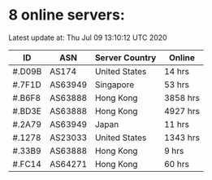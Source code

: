 # 8 online servers:

Latest update at: Thu Jul 09 13:10:12 UTC 2020

| ID | ASN | Server Country | Online |
| -- | --- | -------------- | ------ |
| #.D09B | AS174 | United States | 14 hrs |
| #.7F1D | AS63949 | Singapore | 53 hrs |
| #.B6F8 | AS63888 | Hong Kong | 3858 hrs |
| #.BD3E | AS63888 | Hong Kong | 4927 hrs |
| #.2A79 | AS63949 | Japan | 11 hrs |
| #.1278 | AS23033 | United States | 1343 hrs |
| #.33B9 | AS63888 | Hong Kong | 9 hrs |
| #.FC14 | AS64271 | Hong Kong | 60 hrs |

